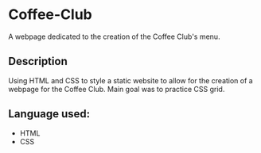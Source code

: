 # Coffee-Club
A webpage dedicated to the creation of the Coffee Club's menu.

## Description
Using HTML and CSS to style a static website to allow for the creation of a webpage for the Coffee Club. Main goal was to practice CSS grid. 

## Language used:
* HTML
* CSS



